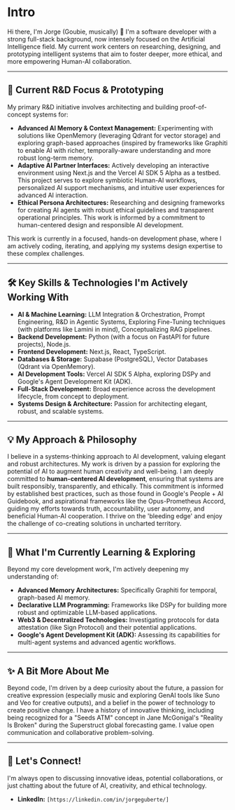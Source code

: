 # Intro
Hi there, I'm Jorge (Goubie, musically) 👋
I'm a software developer with a strong full-stack background, now intensely focused on the Artificial Intelligence field. My current work centers on researching, designing, and prototyping intelligent systems that aim to foster deeper, more ethical, and more empowering Human-AI collaboration.

---

## 🔬 Current R&D Focus & Prototyping

My primary R&D initiative involves architecting and building proof-of-concept systems for:

* **Advanced AI Memory & Context Management:** Experimenting with solutions like OpenMemory (leveraging Qdrant for vector storage) and exploring graph-based approaches (inspired by frameworks like Graphiti to enable AI with richer, temporally-aware understanding and more robust long-term memory.
* **Adaptive AI Partner Interfaces:** Actively developing an interactive environment using Next.js and the Vercel AI SDK 5 Alpha as a testbed. This project serves to explore symbiotic Human-AI workflows, personalized AI support mechanisms, and intuitive user experiences for advanced AI interaction.
* **Ethical Persona Architectures:** Researching and designing frameworks for creating AI agents with robust ethical guidelines and transparent operational principles. This work is informed by a commitment to human-centered design and responsible AI development.

This work is currently in a focused, hands-on development phase, where I am actively coding, iterating, and applying my systems design expertise to these complex challenges.

---

## 🛠️ Key Skills & Technologies I'm Actively Working With

* **AI & Machine Learning:** LLM Integration & Orchestration, Prompt Engineering, R&D in Agentic Systems, Exploring Fine-Tuning techniques (with platforms like Lamini in mind), Conceptualizing RAG pipelines.
* **Backend Development:** Python (with a focus on FastAPI for future projects), Node.js.
* **Frontend Development:** Next.js, React, TypeScript.
* **Databases & Storage:** Supabase (PostgreSQL), Vector Databases (Qdrant via OpenMemory).
* **AI Development Tools:** Vercel AI SDK 5 Alpha, exploring DSPy and Google's Agent Development Kit (ADK).
* **Full-Stack Development:** Broad experience across the development lifecycle, from concept to deployment.
* **Systems Design & Architecture:** Passion for architecting elegant, robust, and scalable systems.

---

## 💡 My Approach & Philosophy

I believe in a systems-thinking approach to AI development, valuing elegant and robust architectures. My work is driven by a passion for exploring the potential of AI to augment human creativity and well-being. I am deeply committed to **human-centered AI development**, ensuring that systems are built responsibly, transparently, and ethically. This commitment is informed by established best practices, such as those found in Google's People + AI Guidebook, and aspirational frameworks like the Opus-Prometheus Accord, guiding my efforts towards truth, accountability, user autonomy, and beneficial Human-AI cooperation. I thrive on the 'bleeding edge' and enjoy the challenge of co-creating solutions in uncharted territory.

---

## 🌱 What I'm Currently Learning & Exploring

Beyond my core development work, I'm actively deepening my understanding of:

* **Advanced Memory Architectures:** Specifically Graphiti for temporal, graph-based AI memory.
* **Declarative LLM Programming:** Frameworks like DSPy for building more robust and optimizable LLM-based applications.
* **Web3 & Decentralized Technologies:** Investigating protocols for data attestation (like Sign Protocol) and their potential applications.
* **Google's Agent Development Kit (ADK):** Assessing its capabilities for multi-agent systems and advanced agentic workflows.

---

## ✨ A Bit More About Me

Beyond code, I'm driven by a deep curiosity about the future, a passion for creative expression (especially music and exploring GenAI tools like Suno and Veo for creative outputs), and a belief in the power of technology to create positive change. I have a history of innovative thinking, including being recognized for a "Seeds ATM" concept in Jane McGonigal's "Reality Is Broken" during the Superstruct global forecasting game. I value open communication and collaborative problem-solving.

---

## 🤝 Let's Connect!

I'm always open to discussing innovative ideas, potential collaborations, or just chatting about the future of AI, creativity, and ethical technology.

* **LinkedIn:** `[https://linkedin.com/in/jorgeguberte/]`
